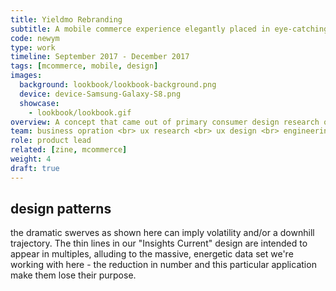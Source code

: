 ```yaml
---
title: Yieldmo Rebranding
subtitle: A mobile commerce experience elegantly placed in eye-catching, interactive brand context that helps product showcase and drives user engagement. 
code: newym
type: work
timeline: September 2017 - December 2017
tags: [mcommerce, mobile, design]
images:
  background: lookbook/lookbook-background.png
  device: device-Samsung-Galaxy-S8.png
  showcase: 
    - lookbook/lookbook.gif
overview: A concept that came out of primary consumer design research on how people discover and purchase brands/products, Lookbook presents a group of products in their natural setting (a room of furniture, a model wearing clothing items, etc.), and allows individual items to be clicked to explore more within the format.
team: business opration <br> ux research <br> ux design <br> engineering <br> a/b testing <br> data insights
role: product lead
related: [zine, mcommerce]
weight: 4
draft: true
---
```



## design patterns

the dramatic swerves as shown here can imply volatility and/or a downhill trajectory. The thin lines in our "Insights Current" design are intended to appear in multiples, alluding to the massive, energetic data set we're working with here - the reduction in number and this particular application make them lose their purpose.